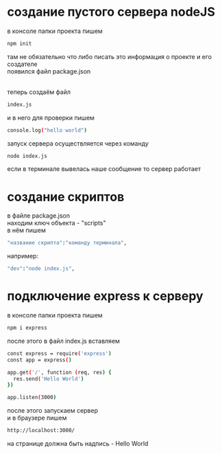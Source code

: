 # создание пустого сервера nodeJS
в консоле папки проекта пишем 

``` bash
npm init
```
там не обязательно что либо писать это информация о проекте и его создателе
<br/>
появился файл package.json 

<br/>
теперь создаём файл

``` bash
index.js
```
и в него для проверки пишем

``` bash
console.log("hello world")
```
запуск сервера осуществляется через команду

``` bash
node index.js
```
если в терминале вывелась наше сообщение то сервер работает

# создание скриптов

в файле package.json
<br/>
находим ключ объекта - "scripts"
<br/>
в нём пишем

``` bash
"название скрипта":"команду терминала",
```
например:

``` bash
"dev":"node index.js",
```


# подключение express к серверу

в консоле папки проекта пишем 

``` bash
npm i express
```
после этого в файл index.js вставляем 

``` bash
const express = require('express')
const app = express()

app.get('/', function (req, res) {
  res.send('Hello World')
})

app.listen(3000)
```
после этого запускаем сервер
<br/>
и в браузере пишем

``` bash
http://localhost:3000/
```
на странице должна быть надпись - Hello World





